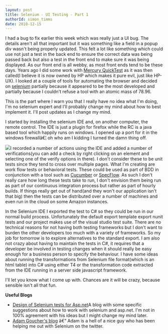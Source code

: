 ```yaml
---
layout: post
title: Selenium - UI Testing - Part 1
authorId: simon_timms
date: 2010-12-15
---
```


I had a bug to fix earlier this week which was really just a UI bug. The details aren't all that important but it was something like a field in a popup div wasn't being properly updated. This felt a lot like something which could use not just a test in the back end to ensure the correct data was being passed back but also a test in the front end to make sure it was being displayed. As our front end is all webby, as most front ends tend to be these days. Years ago I did some work with [Mercury QuickTest](http://en.wikipedia.org/wiki/HP_QuickTest_Professional) as it was then called(I believe it is now owned by HP which makes it pure evil, just like HP-UX). I looked at a couple of tools for automating the browser and decided on [selenium](http://seleniumhq.org/) partially because it appeared to be the most developed and partially because I couldn't refuse a tool with an atomic mass of 78.96.

This is the part where I warn you that I really have no idea what I'm doing, I'm no selenium expert and I'll probably change my mind about how to best implement it. I'll post updates as I change my mind.

I started by installing the selenium IDE and, on another computer, the remote control. The IDE is just a plugin for firefox while the RC is a java based tool which happily runs on windows. I opened up a port for it in the windows firewallâ€¦ oh who am I kidding I turned the damn thing off.

[![](http://stimms.files.wordpress.com/2010/12/seleniumide1.png?w=300)](http://stimms.files.wordpress.com/2010/12/seleniumide1.png)I recorded a number of actions using the IDE and added a number of verifications(you can add a check by right clicking on an element and selecting one of the verify options in there). I don't consider these to be unit tests since they tend to cross over multiple pages. What I'm creating are work flow tests or behavioral tests. These could be used as part of BDD in conjunction with a tool such as [Cucumber](http://cukes.info/) or [SpecFlow](http://www.specflow.org/). As such I don't really care how long these tests take to run, I don't envision them being run as part of our continuous integration process but rather as part of hourly builds. If things really get out of hand(and they won't our application isn't that big) then the tests can be distributed over a number of machines and even run in the cloud on some Amazon instances.

In the Selenium IDE I exported the test to C# so they could be run in our normal build process. Unfortunately the default export template export nunit tests and our project makes use of the visual studio test suite. There are no technical reasons for not having both testing frameworks but I don't want to burden the other developers too much with a variety of frameworks. So my job for tomorrow is to explore alternatives to the standard export. I am also not crazy about having to maintain the tests in C#, it requires that a developer be involved in testing changes when it should really be easy enough for a business person to specify the behaviour. I have some ideas about running the transformations from Selenium file format(which is an html table) into C# using either T4 or the transformation code extracted from the IDE running in a server side javascript framework.

I'll let you know what I come up with. Chances are it will be crazy, because sensible isn't all that fun.

**Useful Blogs**

- [Design of Selenium tests for Asp.net](http://code.google.com/p/design-of-selenium-tests-for-asp-net/)A blog with some specific suggestions about how to work with selenium and asp.net. I'm not in 100% agreement with his ideas but I might change my mind later.
- [Adam Goucher's blog](http://adam.goucher.ca/) â€“ Adam is a hell of a nice guy who has been helping me out with Selenium on the twitter.



